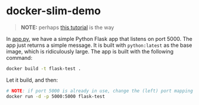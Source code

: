 # docker-slim-demo

> **NOTE:** perhaps [this tutorial](https://community.slim.ai/t/simple-recommendation-system-with-python-scikit-learn-and-slim-toolkit/95) is the way 

In [app.py](app.py), we have a simple Python Flask app that listens on port 5000. The app just returns a simple message. It is built with `python:latest` as the base image, which is ridiculously large. The app is built with the following command:

```bash
docker build -t flask-test .     
```

Let it build, and then:

```bash
# NOTE: if port 5000 is already in use, change the (left) port mapping
docker run -d -p 5000:5000 flask-test   
```